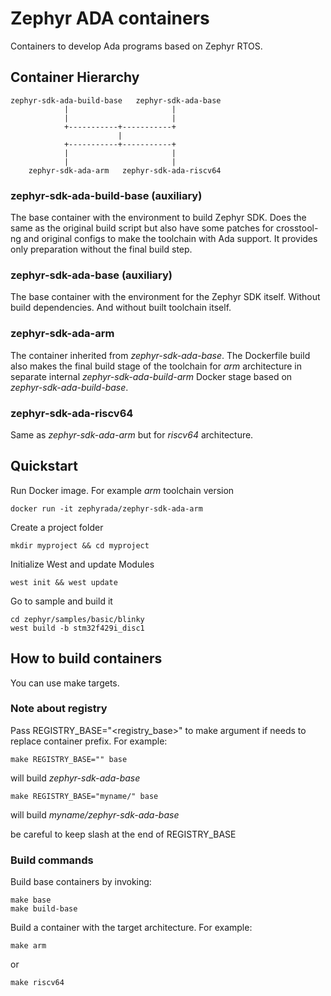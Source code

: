 # Zephyr ADA containers
Containers to develop Ada programs based on Zephyr RTOS.

## Container Hierarchy

    zephyr-sdk-ada-build-base   zephyr-sdk-ada-base
                |                       |
                |                       |
                +-----------+-----------+
                            |
                +-----------+-----------+
                |                       |
                |                       |
        zephyr-sdk-ada-arm   zephyr-sdk-ada-riscv64

### zephyr-sdk-ada-build-base (auxiliary)
The base container with the environment to build Zephyr SDK.
Does the same as the original build script but also have some patches for crosstool-ng and original configs to make the toolchain with Ada support.
It provides only preparation without the final build step.

### zephyr-sdk-ada-base (auxiliary)
The base container with the environment for the Zephyr SDK itself. Without build dependencies. And without built toolchain itself.

### zephyr-sdk-ada-arm
The container inherited from *zephyr-sdk-ada-base*.
The Dockerfile build also makes the final build stage of the toolchain for *arm* architecture in separate internal *zephyr-sdk-ada-build-arm* Docker stage based on *zephyr-sdk-ada-build-base*.

### zephyr-sdk-ada-riscv64
Same as *zephyr-sdk-ada-arm* but for *riscv64* architecture.

## Quickstart
Run Docker image. For example *arm* toolchain version

    docker run -it zephyrada/zephyr-sdk-ada-arm

Create a project folder

    mkdir myproject && cd myproject

Initialize West and update Modules

    west init && west update

Go to sample and build it

    cd zephyr/samples/basic/blinky
    west build -b stm32f429i_disc1

## How to build containers
You can use make targets.

### Note about registry
Pass REGISTRY_BASE="<registry_base>" to make argument if needs to replace container prefix.
For example:

    make REGISTRY_BASE="" base

will build *zephyr-sdk-ada-base*

    make REGISTRY_BASE="myname/" base

will build *myname/zephyr-sdk-ada-base*

be careful to keep slash at the end of REGISTRY_BASE


### Build commands

Build base containers by invoking:

    make base
    make build-base

Build a container with the target architecture. For example:

    make arm

or

    make riscv64
